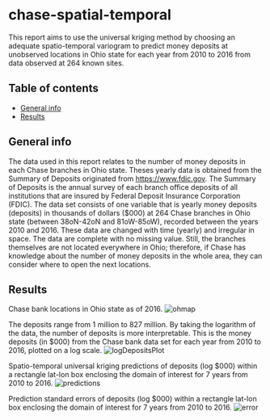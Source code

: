 # chase-spatial-temporal
This report aims to use the universal kriging method by choosing an adequate spatio-temporal variogram to predict money deposits at unobserved locations in Ohio state for each year from 2010 to 2016 from data observed at 264 known sites.

## Table of contents
* [General info](#general-info)
* [Results](#results)

## General info
The data used in this report relates to the number of money deposits in each Chase branches in Ohio state. Theses yearly data is obtained from the Summary of Deposits originated from https://www.fdic.gov. The Summary of Deposits is the annual survey of each branch office deposits of all institutions that are insured by Federal Deposit Insurance Corporation (FDIC).
The data set consists of one variable that is yearly money deposits (deposits) in thousands of dollars ($000) at 264 Chase branches in Ohio state (between 38oN-42oN and 81oW-85oW), recorded between the years 2010 and 2016. These data are changed with time (yearly) and irregular in space. The data are complete with no missing value. Still, the branches themselves are not located everywhere in Ohio; therefore, if Chase has knowledge about the number of money deposits in the whole area, they can consider where to open the next locations.

## Results
Chase bank locations in Ohio state as of 2016.
![ohmap](https://user-images.githubusercontent.com/56982400/95799097-9b615200-0cc1-11eb-9089-d2f549aa3648.png)

The deposits range from 1 million to 827 million. By taking the logarithm of the data, the number of deposits is more interpretable. This is the money deposits (in $000) from the Chase bank data set for each year from 2010 to 2016, plotted on a log scale.
![logDepositsPlot](https://user-images.githubusercontent.com/56982400/95799119-b7fd8a00-0cc1-11eb-8975-1713dc21623b.png)

Spatio-temporal universal kriging predictions of deposits (log $000) within a rectangle lat-lon box enclosing the domain of interest for 7 years from 2010 to 2016.
![predictions](https://user-images.githubusercontent.com/56982400/95799197-ee3b0980-0cc1-11eb-9108-c1756e5869ef.png)

Prediction standard errors of deposits (log $000) within a rectangle lat-lon box enclosing the domain of interest for 7 years from 2010 to 2016.
![error](https://user-images.githubusercontent.com/56982400/95799210-f72bdb00-0cc1-11eb-85ec-262d519bb63f.png)

